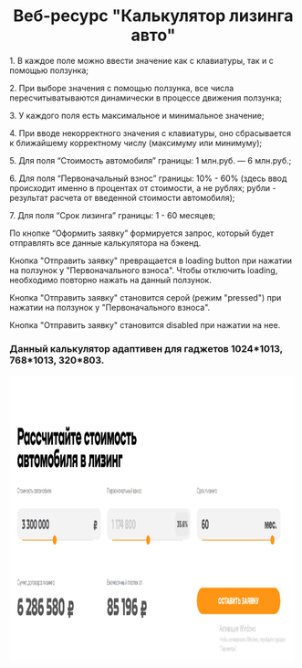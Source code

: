 
<h1 align="center" target="_blank"> Веб-ресурс "Калькулятор лизинга авто"</h1> 

<p>
1. В каждое поле можно ввести значение как с клавиатуры, так и с помощью ползунка;
</p>
<p>2. При выборе значения с помощью ползунка, все числа пересчитыватываются динамически в процессе движения ползунка;</p>
<p>3. У каждого поля есть максимальное и минимальное значение;</p>
<p>4. При вводе некорректного значения с клавиатуры, оно сбрасывается к ближайшему корректному числу (максимуму или минимуму);</p>
<p>5. Для поля “Стоимость автомобиля” границы: 1 млн.руб. — 6 млн.руб.;</p>
<p>6. Для поля “Первоначальный взнос” границы: 10% - 60% (здесь ввод происходит именно в процентах от стоимости, а не рублях; рубли - результат расчета от введенной стоимости автомобиля);</p>
<p>7. Для поля “Срок лизинга” границы: 1 - 60 месяцев;</p>

<p></p>
<p></p>
<p></p>
<p>
По кнопке “Оформить заявку” формируется запрос, который будет отправлять все данные калькулятора на бэкенд.
</p>

<p></p>
<p></p>
<p></p>
<p>
Кнопка "Отправить заявку" превращается в loading button при нажатии на ползунок у "Первоначального взноса". Чтобы отключить loading, необходимо повторно нажать на данный ползунок.
</p>

<p></p>
<p></p>
<p></p>
<p>
Кнопка "Отправить заявку" становится серой (режим "pressed") при нажатии на ползунок у "Первоначального взноса".
</p>

<p></p>
<p></p>
<p></p>
<p>
Кнопка "Отправить заявку" становится disabled  при нажатии на нее.
</p>

<p></p>
<p></p>
<p></p>
<h3>
Данный калькулятор адаптивен для гаджетов 1024*1013, 768*1013, 320*803.
</h3>

<img src="https://github.com/AleksandraBlinova/OxStTestTask/blob/main/1calcleas.PNG" width = "500" height="500"/>
